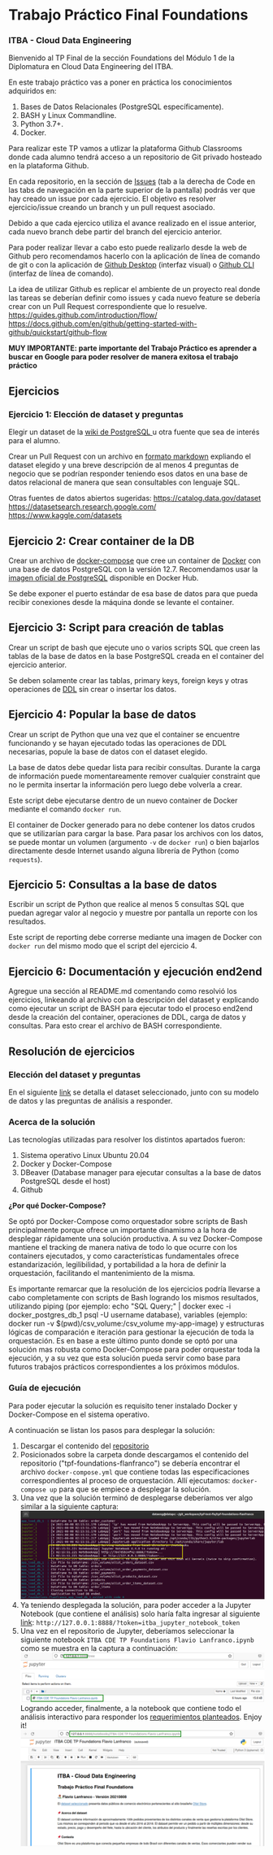 # Trabajo Práctico Final Foundations
### ITBA - Cloud Data Engineering

Bienvenido al TP Final de la sección Foundations del Módulo 1 de la Diplomatura en Cloud Data Engineering del ITBA.

En este trabajo práctico vas a poner en práctica los conocimientos adquiridos en: 

1. Bases de Datos Relacionales (PostgreSQL específicamente).
2. BASH y Linux Commandline.
3. Python 3.7+.
4. Docker.

Para realizar este TP vamos a utlizar la plataforma Github Classrooms donde cada alumno tendrá acceso a un repositorio de Git privado hosteado en la plataforma Github.

En cada repositorio, en la sección de [Issues](https://guides.github.com/features/issues/) (tab a la derecha de Code en las tabs de navegación en la parte superior de la pantalla) podrás ver que hay creado un issue por cada ejercicio. 
El objetivo es resolver ejercicio/issue creando un branch y un pull request asociado. 

Debido a que cada ejercico utiliza el avance realizado en el issue anterior, cada nuevo branch debe partir del branch del ejercicio anterior.

Para poder realizar llevar a cabo esto puede realizarlo desde la web de Github pero recomendamos hacerlo con la aplicación de línea de comando de git o con la aplicación de [Github Desktop](https://desktop.github.com/) (interfaz visual) o [Github CLI](https://cli.github.com/) (interfaz de línea de comando).

La idea de utilizar Github es replicar el ambiente de un proyecto real donde las tareas se deberían definir como issues y cada nuevo feature se debería crear con un Pull Request correspondiente que lo resuelve. 
https://guides.github.com/introduction/flow/
https://docs.github.com/en/github/getting-started-with-github/quickstart/github-flow

**MUY IMPORTANTE: parte importante del Trabajo Práctico es aprender a buscar en Google para poder resolver de manera exitosa el trabajo práctico**

## Ejercicios

### Ejercicio 1: Elección de dataset y preguntas

Elegir un dataset de la [wiki de PostgreSQL ](https://wiki.postgresql.org/wiki/Sample_Databases) u otra fuente que sea de interés para el alumno.

Crear un Pull Request con un archivo en [formato markdown](https://guides.github.com/features/mastering-markdown/) expliando el dataset elegido y  una breve descripción de al menos 4 preguntas de negocio que se podrían responder teniendo esos datos en una base de datos relacional de manera que sean consultables con lenguaje SQL.


Otras fuentes de datos abiertos sugeridas:
https://catalog.data.gov/dataset
https://datasetsearch.research.google.com/
https://www.kaggle.com/datasets

## Ejercicio 2: Crear container de la DB

Crear un archivo de [docker-compose](https://docs.docker.com/compose/gettingstarted/) que cree un container de [Docker](https://docs.docker.com/get-started/) con una base de datos PostgreSQL con la versión 12.7.
Recomendamos usar la [imagen oficial de PostgreSQL](https://hub.docker.com/_/postgres) disponible en Docker Hub.
 
Se debe exponer el puerto estándar de esa base de datos para que pueda recibir conexiones desde la máquina donde se levante el container.


## Ejercicio 3: Script para creación de tablas

Crear un script de bash que ejecute uno o varios scripts SQL que creen las tablas de la base de datos en la base PostgreSQL creada en el container del ejercicio anterior.

Se deben solamente crear las tablas, primary keys, foreign keys y otras operaciones de [DDL](https://en.wikipedia.org/wiki/Data_definition_language) sin crear o insertar los datos. 

## Ejercicio 4: Popular la base de datos

Crear un script de Python que una vez que el container se encuentre funcionando y se hayan ejecutado todas las operaciones de DDL necesarias, popule la base de datos con el dataset elegido.

La base de datos debe quedar lista para recibir consultas. Durante la carga de información puede momentareamente remover cualquier constraint que no le permita insertar la información pero luego debe volverla a crear.

Este script debe ejecutarse dentro de un nuevo container de Docker mediante el comando `docker run`.

El container de Docker generado para no debe contener los datos crudos que se utilizarían para cargar la base.
Para pasar los archivos con los datos, se puede montar un volumen (argumento `-v` de `docker run`) o bien bajarlos directamente desde Internet usando alguna librería de Python (como `requests`).


## Ejercicio 5: Consultas a la base de datos

Escribir un script de Python que realice al menos 5 consultas SQL que puedan agregar valor al negocio y muestre por pantalla un reporte con los resultados.

Este script de reporting debe correrse mediante una imagen de Docker con `docker run` del mismo modo que el script del ejercicio 4.

## Ejercicio 6: Documentación y ejecución end2end

Agregue una sección al README.md comentando como resolvió los ejercicios, linkeando al archivo con la descripción del dataset y explicando como ejecutar un script de BASH para ejecutar todo el proceso end2end desde la creación del container, operaciones de DDL, carga de datos y consultas. Para esto crear el archivo de BASH correspondiente. 

## Resolución de ejercicios

### Elección del dataset y preguntas
En el siguiente [link](https://github.com/flanfranco/tpf-foundations-flanfranco/blob/main/documentation/dataset_info.md) se detalla el dataset seleccionado, junto con su modelo de datos y las preguntas de análisis a responder.

### Acerca de la solución

Las tecnologías utilizadas para resolver los distintos apartados fueron:

1. Sistema operativo Linux Ubuntu 20.04
2. Docker y Docker-Compose 
3. DBeaver (Database manager para ejecutar consultas a la base de datos PostgreSQL desde el host)
4. Github

**¿Por qué Docker-Compose?**

Se optó por Docker-Compose como orquestador sobre scripts de Bash principalmente porque ofrece un importante dinamismo a la hora de desplegar rápidamente una solución productiva. A su vez Docker-Compose mantiene el tracking de manera nativa de todo lo que ocurre con los containers ejecutados, y como características fundamentales ofrece estandarización, legilibilidad, y portabilidad a la hora de definir la orquestación, facilitando el mantenimiento de la misma. 

Es importante remarcar que la resolución de los ejercicios podría llevarse a cabo completamente con scripts de Bash logrando los mismos resultados, utilizando piping (por ejemplo: echo "SQL Query;" | docker exec -i  docker_postgres_db_1 psql -U username database), variables (ejemplo: docker run -v $(pwd)/csv_volume:/csv_volume my-app-image) y estructuras lógicas de comparación e iteración para gestionar la ejecución de toda la orquestación. Es en base a este último punto donde se optó por una solución mas robusta como Docker-Compose para poder orquestar toda la ejecución, y a su vez que esta solución pueda servir como base para futuros trabajos prácticos correspondientes a los próximos módulos.


### Guía de ejecución

Para poder ejecutar la solución es requisito tener instalado Docker y Docker-Compose en el sistema operativo.

A continuación se listan los pasos para desplegar la solución:
1. Descargar el contenido del [repositorio](https://github.com/flanfranco/tpf-foundations-flanfranco.git)
2. Posicionados sobre la carpeta donde descargamos el contenido del repositorio ("tpf-foundations-flanfranco") se debería encontrar el archivo `docker-compose.yml` que contiene todas las especificaciones correspondientes al proceso de orquestación.  Allí ejecutamos: `docker-compose up` para que se empiece a desplegar la solución.
3. Una vez que la solución terminó de desplegarse deberíamos ver algo similar a la siguiente captura:
![Image of the Deployment](https://github.com/flanfranco/tpf-foundations-flanfranco/blob/main/documentation/resources/images/01_deploy_example.png)
4. Ya teniendo desplegada la solución, para poder acceder a la Jupyter Notebook (que contiene el análisis) solo haría falta ingresar al siguiente [link](http://127.0.0.1:8888/?token=itba_jupyter_notebook_token): `http://127.0.0.1:8888/?token=itba_jupyter_notebook_token`
5. Una vez en el repositorio de Jupyter, deberíamos seleccionar la siguiente notebook `ITBA CDE TP Foundations Flavio Lanfranco.ipynb` como se muestra en la captura a continuación:
![Image of the Deployment](https://github.com/flanfranco/tpf-foundations-flanfranco/blob/main/documentation/resources/images/03_jupyter_notebook_file.png) 
Logrando acceder, finalmente, a la notebook que contiene todo el análisis interactivo para responder los [requerimientos planteados](https://github.com/flanfranco/tpf-foundations-flanfranco/blob/main/documentation/dataset_info.md). Enjoy it!
![Image of the Deployment](https://github.com/flanfranco/tpf-foundations-flanfranco/blob/main/documentation/resources/images/04_jupyter_notebook_snapshot.png) 

